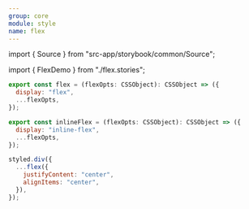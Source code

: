 ```yaml
---
group: core
module: style
name: flex
---
```


import { Source } from "src-app/storybook/common/Source";

import { FlexDemo } from "./flex.stories";

<FlexDemo />

```js {12}
export const flex = (flexOpts: CSSObject): CSSObject => ({
  display: "flex",
  ...flexOpts,
});

export const inlineFlex = (flexOpts: CSSObject): CSSObject => ({
  display: "inline-flex",
  ...flexOpts,
});

styled.div({
  ...flex({
    justifyContent: "center",
    alignItems: "center",
  }),
});
```

<Source path="src-core/style/flex.ts" />
